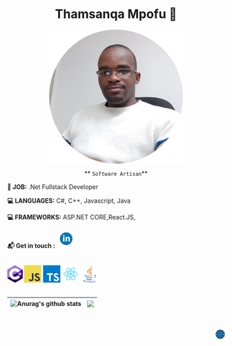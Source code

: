 <div align="center">
<h1>Thamsanqa Mpofu 👋</h1>
<img align="center" src="https://github.com/Thamue1892/Thamue1892/blob/main/IMG_20220606_113554(1)-modified.png" alt="thamsanqampofu" margin:4px />

** `Software Artisan`**

</div>
<div">

**💎 JOB:** .Net Fullstack Developer 

**💻 LANGUAGES:** C#, C++, Javascript, Java

**💻 FRAMEWORKS:** ASP.NET CORE,React.JS, 

**:mailbox_with_mail: Get in touch :** 
<a href="https://www.linkedin.com/in/thamsanqa-mpofu/"><img height="35" src="https://github.com/Thamue1892/Thamue1892/blob/main/linkedin-svgrepo-com.svg" alt="LinkedIn" style="margin:4px"></a>

  <br />
<code><img height="40" alt="c#" src="https://github.com/Thamue1892/Thamue1892/blob/main/c--4.svg"></code>
<code><img height="40" alt="javascript" src="https://raw.githubusercontent.com/github/explore/80688e429a7d4ef2fca1e82350fe8e3517d3494d/topics/javascript/javascript.png"></code>
<code><img height="40" alt="typescript" src="https://raw.githubusercontent.com/github/explore/80688e429a7d4ef2fca1e82350fe8e3517d3494d/topics/typescript/typescript.png"></code>
<code><img height="40" alt="react" src="https://raw.githubusercontent.com/github/explore/80688e429a7d4ef2fca1e82350fe8e3517d3494d/topics/react/react.png"></code>
<code><img height="40" alt="java" src="https://github.com/Thamue1892/Thamue1892/blob/main/java-icon.svg"></code>    
<br />
<br />

| <img align="center" src="https://github-readme-stats.vercel.app/api?username=thamue1892&show_icons=true&include_all_commits=true&theme=radical&hide_border=true" alt="Anurag's github stats" />| <img align="center" src="https://github-readme-stats.vercel.app/api/top-langs/?username=thamue1892&layout=compact&theme=radical&hide_border=true" /> |
| ------------- | ------------- |

<br />
<br />

<a href="https://thami.co.za/">
  <img  align="right" alt="Thamsanqa Website" width="21px" src="https://github.com/Thamue1892/Thamue1892/blob/main/internet-svgrepo-com.svg" />
</a>

</div>
<!--
**Thamue1892/Thamue1892** is a ✨ _special_ ✨ repository because its `README.md` (this file) appears on your GitHub profile.

Here are some ideas to get you started:

- 🔭 I’m currently working on ...
- 🌱 I’m currently learning ...
- 👯 I’m looking to collaborate on ...
- 🤔 I’m looking for help with ...
- 💬 Ask me about ...
- 📫 How to reach me: ...
- 😄 Pronouns: ...
- ⚡ Fun fact: ...
-->
